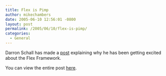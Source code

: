 ```yaml
---
title: Flex is Pimp
author: mikechambers
date: 2005-06-10 12:56:01 -0800
layout: post
permalink: /2005/06/10/flex-is-pimp/
categories:
  - General
---
```



Darron Schall has made a [post][1] explaining why he has been getting excited about the Flex Framework.

You can view the entire post [here][1].

 [1]: http://www.darronschall.com/weblog/archives/000166.cfm